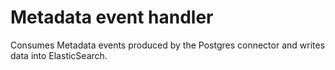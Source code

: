 # Metadata event handler

Consumes Metadata events produced by the Postgres connector and writes data into ElasticSearch.
